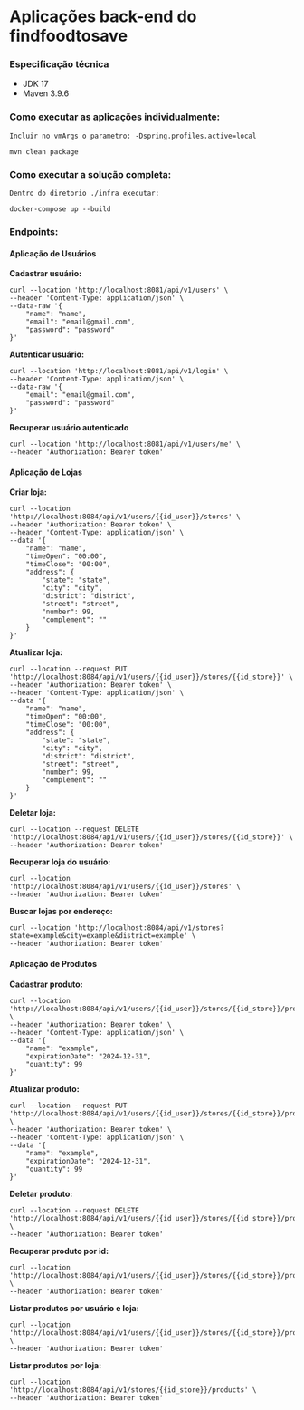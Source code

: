 # Aplicações back-end do findfoodtosave

### Especificação técnica

* JDK 17
* Maven 3.9.6

### Como executar as aplicações individualmente:

    Incluir no vmArgs o parametro: -Dspring.profiles.active=local

    mvn clean package

### Como executar a solução completa:

    Dentro do diretorio ./infra executar:
    
    docker-compose up --build

### Endpoints:

#### Aplicação de Usuários

**Cadastrar usuário:**

    curl --location 'http://localhost:8081/api/v1/users' \
    --header 'Content-Type: application/json' \
    --data-raw '{
        "name": "name",
        "email": "email@gmail.com",
        "password": "password"
    }'

**Autenticar usuário:**

    curl --location 'http://localhost:8081/api/v1/login' \
    --header 'Content-Type: application/json' \
    --data-raw '{
        "email": "email@gmail.com",
        "password": "password"
    }'

**Recuperar usuário autenticado**

    curl --location 'http://localhost:8081/api/v1/users/me' \
    --header 'Authorization: Bearer token'

#### Aplicação de Lojas

**Criar loja:**

    curl --location 'http://localhost:8084/api/v1/users/{{id_user}}/stores' \
    --header 'Authorization: Bearer token' \
    --header 'Content-Type: application/json' \
    --data '{
        "name": "name",
        "timeOpen": "00:00",
        "timeClose": "00:00",
        "address": {
            "state": "state",
            "city": "city",
            "district": "district",
            "street": "street",
            "number": 99,
            "complement": ""
        }
    }'

**Atualizar loja:**

    curl --location --request PUT 'http://localhost:8084/api/v1/users/{{id_user}}/stores/{{id_store}}' \
    --header 'Authorization: Bearer token' \
    --header 'Content-Type: application/json' \
    --data '{
        "name": "name",
        "timeOpen": "00:00",
        "timeClose": "00:00",
        "address": {
            "state": "state",
            "city": "city",
            "district": "district",
            "street": "street",
            "number": 99,
            "complement": ""
        }
    }'

**Deletar loja:**

    curl --location --request DELETE 'http://localhost:8084/api/v1/users/{{id_user}}/stores/{{id_store}}' \
    --header 'Authorization: Bearer token'

**Recuperar loja do usuário:**

    curl --location 'http://localhost:8084/api/v1/users/{{id_user}}/stores' \
    --header 'Authorization: Bearer token'

**Buscar lojas por endereço:**

    curl --location 'http://localhost:8084/api/v1/stores?state=example&city=example&district=example' \
    --header 'Authorization: Bearer token'

#### Aplicação de Produtos

**Cadastrar produto:**

    curl --location 'http://localhost:8084/api/v1/users/{{id_user}}/stores/{{id_store}}/products' \
    --header 'Authorization: Bearer token' \
    --header 'Content-Type: application/json' \
    --data '{
        "name": "example",
        "expirationDate": "2024-12-31",
        "quantity": 99
    }'

**Atualizar produto:**

    curl --location --request PUT 'http://localhost:8084/api/v1/users/{{id_user}}/stores/{{id_store}}/products/{{id_product}}' \
    --header 'Authorization: Bearer token' \
    --header 'Content-Type: application/json' \
    --data '{
        "name": "example",
        "expirationDate": "2024-12-31",
        "quantity": 99
    }'

**Deletar produto:**

    curl --location --request DELETE 'http://localhost:8084/api/v1/users/{{id_user}}/stores/{{id_store}}/products/{{id_product}}' \
    --header 'Authorization: Bearer token'

**Recuperar produto por id:**

    curl --location 'http://localhost:8084/api/v1/users/{{id_user}}/stores/{{id_store}}/products/{{id_product}}' \
    --header 'Authorization: Bearer token'

**Listar produtos por usuário e loja:**

    curl --location 'http://localhost:8084/api/v1/users/{{id_user}}/stores/{{id_store}}/products' \
    --header 'Authorization: Bearer token'

**Listar produtos por loja:**

    curl --location 'http://localhost:8084/api/v1/stores/{{id_store}}/products' \
    --header 'Authorization: Bearer token'

